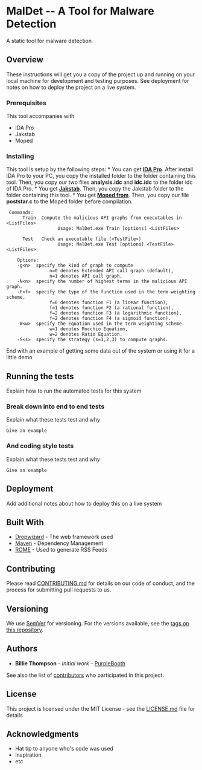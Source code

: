 # MalDet --  A Tool for Malware Detection

A static tool for malware detection

## Overview

These instructions will get you a copy of the project up and running on your local machine for development and testing purposes. See deployment for notes on how to deploy the project on a live system.

### Prerequisites

This tool accompanies with 
  + IDA Pro
  + Jakstab
  + Moped

### Installing

This tool is setup by the following steps:
	* You can get [**IDA Pro**](https://www.hex-rays.com/products/ida/index.shtml). After install IDA Pro to your PC, you copy the installed folder to the folder containing this tool. Then, you copy our two files **analysis.idc** and **idc.idc** to the folder idc of IDA Pro.
	* You get [**Jakstab**](http://www.jakstab.org/). Then, you copy the Jakstab folder to the folder containing this tool.
	* You get [**Moped from**](http://www2.informatik.uni-stuttgart.de/fmi/szs/tools/moped/). Then, you copy our file **poststar.c** to the Moped folder before compilation.
 

```
 Commands:
      Train  Compute the malicious API graphs from executables in <ListFiles>
                   Usage: MalDet.exe Train [options] <ListFiles>

      Test   Check an executable file (<TestFile>)
                   Usage: MalDet.exe Test [options] <TestFile> <ListFiles>

    Options:
    -g<n>  specify the kind of graph to compute
                n=0 denotes Extended API call graph (default),
                n=1 denotes API call graph,
    -N<n>  specify the number of highest terms in the malicious API graph.
    -F<f>  specify the type of the function used in the term weighting scheme.
                f=0 denotes function F1 (a linear function),
                f=1 denotes function F2 (a rational function),
                f=2 denotes function F3 (a logarithmic function),
                f=2 denotes function F4 (a sigmoid function).
    -W<w>  specify the Equation used in the term weighting scheme.
                w=1 denotes Rocchio Equation,
                w=2 denotes Ratio Equation.
    -S<s>  specify the strategy (s=1,2,3) to compute graphs.
```
 
End with an example of getting some data out of the system or using it for a little demo

## Running the tests

Explain how to run the automated tests for this system

### Break down into end to end tests

Explain what these tests test and why

```
Give an example
```

### And coding style tests

Explain what these tests test and why

```
Give an example
```

## Deployment

Add additional notes about how to deploy this on a live system

## Built With

* [Dropwizard](http://www.dropwizard.io/1.0.2/docs/) - The web framework used
* [Maven](https://maven.apache.org/) - Dependency Management
* [ROME](https://rometools.github.io/rome/) - Used to generate RSS Feeds

## Contributing

Please read [CONTRIBUTING.md](https://gist.github.com/PurpleBooth/b24679402957c63ec426) for details on our code of conduct, and the process for submitting pull requests to us.

## Versioning

We use [SemVer](http://semver.org/) for versioning. For the versions available, see the [tags on this repository](https://github.com/your/project/tags). 

## Authors

* **Billie Thompson** - *Initial work* - [PurpleBooth](https://github.com/PurpleBooth)

See also the list of [contributors](https://github.com/your/project/contributors) who participated in this project.

## License

This project is licensed under the MIT License - see the [LICENSE.md](LICENSE.md) file for details

## Acknowledgments

* Hat tip to anyone who's code was used
* Inspiration
* etc
